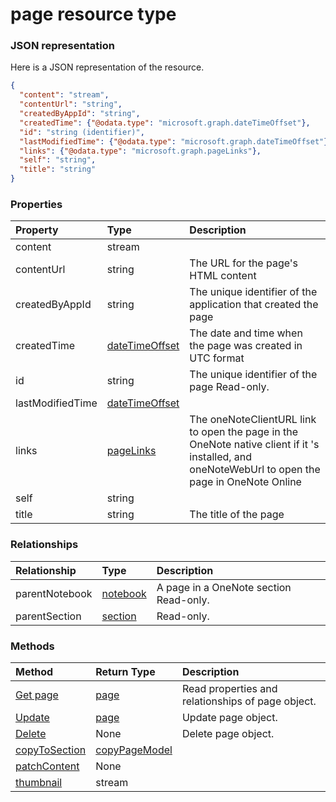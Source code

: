 # page resource type



### JSON representation

Here is a JSON representation of the resource.

<!-- {
  "blockType": "resource",
  "optionalProperties": [

  ],
  "@odata.type": "microsoft.graph.page"
}-->

```json
{
  "content": "stream",
  "contentUrl": "string",
  "createdByAppId": "string",
  "createdTime": {"@odata.type": "microsoft.graph.dateTimeOffset"},
  "id": "string (identifier)",
  "lastModifiedTime": {"@odata.type": "microsoft.graph.dateTimeOffset"},
  "links": {"@odata.type": "microsoft.graph.pageLinks"},
  "self": "string",
  "title": "string"
}

```
### Properties
| Property	   | Type	|Description|
|:---------------|:--------|:----------|
|content|stream||
|contentUrl|string|The URL for the page's HTML content |
|createdByAppId|string|The unique identifier of the application that created the page |
|createdTime|[dateTimeOffset](datetimeoffset.md)|The date and time when the page was created in UTC format |
|id|string|The unique identifier of the page  Read-only.|
|lastModifiedTime|[dateTimeOffset](datetimeoffset.md)||
|links|[pageLinks](pagelinks.md)|The oneNoteClientURL link to open the page in the OneNote native client if it 's installed, and oneNoteWebUrl to open the page in OneNote Online|
|self|string||
|title|string|The title of the page |

### Relationships
| Relationship | Type	|Description|
|:---------------|:--------|:----------|
|parentNotebook|[notebook](notebook.md)|A page in a OneNote section  Read-only.|
|parentSection|[section](section.md)| Read-only.|

### Methods

| Method		   | Return Type	|Description|
|:---------------|:--------|:----------|
|[Get page](../api/page_get.md) | [page](page.md) |Read properties and relationships of page object.|
|[Update](../api/page_update.md) | [page](page.md)	|Update page object. |
|[Delete](../api/page_delete.md) | None |Delete page object. |
|[copyToSection](../api/page_copytosection.md)|[copyPageModel](copypagemodel.md)||
|[patchContent](../api/page_patchcontent.md)|None||
|[thumbnail](../api/page_thumbnail.md)|stream||

<!-- uuid: 8fcb5dbc-d5aa-4681-8e31-b001d5168d79
2015-10-25 14:57:30 UTC -->
<!-- {
  "type": "#page.annotation",
  "description": "page resource",
  "keywords": "",
  "section": "documentation",
  "tocPath": ""
}-->